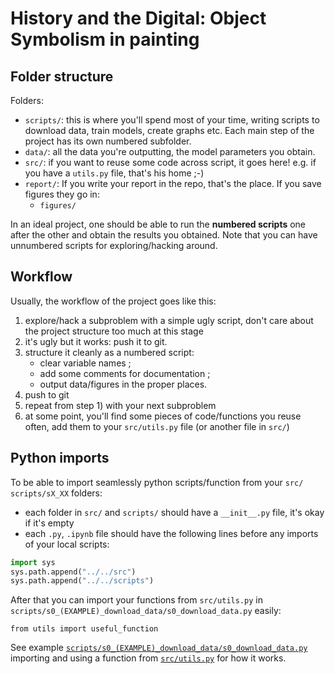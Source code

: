 # History and the Digital: Object Symbolism in painting





## Folder structure

Folders:
- `scripts/`: this is where you'll spend most of your time, writing scripts to download data, train models, create graphs etc. Each main step of the project has its own numbered subfolder.
- `data/`: all the data you're outputting, the model parameters you obtain.
- `src/`: if you want to reuse some code across script, it goes here! e.g. if you have a `utils.py` file, that's his home ;-)
- `report/`: If you write your report in the repo, that's the place. If you save figures they go in:
    + `figures/`

In an ideal project, one should be able to run the **numbered scripts** one after the other and obtain the results you obtained.
Note that you can have unnumbered scripts for exploring/hacking around.

## Workflow

Usually, the workflow of the project goes like this:
1) explore/hack a subproblem with a simple ugly script, don't care about the project structure too much at this stage
2) it's ugly but it works: push it to git.
3) structure it cleanly as a numbered script:
    - clear variable names ;
    - add some comments for documentation ;
    - output data/figures in the proper places.
4) push to git
5) repeat from step 1) with your next subproblem
6) at some point, you'll find some pieces of code/functions you reuse often, add them to your `src/utils.py` file (or another file in `src/`)

## Python imports

To be able to import seamlessly python scripts/function from your `src/` `scripts/sX_XX` folders:
- each folder in `src/` and `scripts/` should have a `__init__.py` file, it's okay if it's empty
- each `.py`, `.ipynb` file should have the following lines before any imports of your local scripts:
```python
import sys 
sys.path.append("../../src")
sys.path.append("../../scripts")
```
After that you can import your functions from `src/utils.py` in `scripts/s0_(EXAMPLE)_download_data/s0_download_data.py` easily:
```
from utils import useful_function 
```
See example [`scripts/s0_(EXAMPLE)_download_data/s0_download_data.py`](https://github.com/dhlab-epfl/data-project-basis/blob/main/scripts/s0_(EXAMPLE)_download_data/s0_download_data.py) importing and using a function from [`src/utils.py`](https://github.com/dhlab-epfl/data-project-basis/blob/main/src/utils.py) for how it works.

